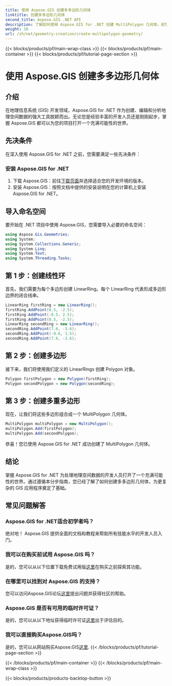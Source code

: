 ```yaml
---
title: 使用 Aspose.GIS 创建多多边形几何体
linktitle: 创建多多边形几何体
second_title: Aspose.GIS .NET API
description: 了解如何使用 Aspose.GIS for .NET 创建 MultiPolygon 几何体。初学者的分步指南。可以免费试用。
weight: 16
url: /zh/net/geometry-creation/create-multipolygon-geometry/
---
```


{{< blocks/products/pf/main-wrap-class >}}
{{< blocks/products/pf/main-container >}}
{{< blocks/products/pf/tutorial-page-section >}}

# 使用 Aspose.GIS 创建多多边形几何体

## 介绍
在地理信息系统 (GIS) 开发领域，Aspose.GIS for .NET 作为创建、编辑和分析地理空间数据的强大工具脱颖而出。无论您是经验丰富的开发人员还是刚刚起步，掌握 Aspose.GIS 都可以为您的项目打开一个充满可能性的世界。
## 先决条件
在深入使用 Aspose.GIS for .NET 之前，您需要满足一些先决条件：
### 安装 Aspose.GIS for .NET
1. 下载 Aspose.GIS：前往[下载页面](https://releases.aspose.com/gis/net/)并选择适合您的开发环境的版本。
2. 安装 Aspose.GIS：按照文档中提供的安装说明在您的计算机上安装 Aspose.GIS for .NET。

## 导入命名空间
要开始在 .NET 项目中使用 Aspose.GIS，您需要导入必要的命名空间：
```csharp
using Aspose.Gis.Geometries;
using System;
using System.Collections.Generic;
using System.Linq;
using System.Text;
using System.Threading.Tasks;
```

## 第 1 步：创建线性环
首先，我们需要为每个多边形创建 LinearRing。每个 LinearRing 代表形成多边形边界的闭合线串。
```csharp
LinearRing firstRing = new LinearRing();
firstRing.AddPoint(8.5, -2.5);
firstRing.AddPoint(-8.5, 2.5);
firstRing.AddPoint(8.5, -2.5);
LinearRing secondRing = new LinearRing();
secondRing.AddPoint(7.6, -3.6);
secondRing.AddPoint(-9.6, 1.5);
secondRing.AddPoint(7.6, -3.6);
```
## 第 2 步：创建多边形
接下来，我们将使用我们定义的 LinearRings 创建 Polygon 对象。
```csharp
Polygon firstPolygon = new Polygon(firstRing);
Polygon secondPolygon = new Polygon(secondRing);
```
## 第 3 步：创建多重多边形
现在，让我们将这些多边形组合成一个 MultiPolygon 几何体。
```csharp
MultiPolygon multiPolygon = new MultiPolygon();
multiPolygon.Add(firstPolygon);
multiPolygon.Add(secondPolygon);
```
恭喜！您已使用 Aspose.GIS for .NET 成功创建了 MultiPolygon 几何体。

## 结论
掌握 Aspose.GIS for .NET 为处理地理空间数据的开发人员打开了一个充满可能性的世界。通过遵循本分步指南，您已经了解了如何创建多多边形几何体，为更复杂的 GIS 应用程序奠定了基础。
## 常见问题解答
### Aspose.GIS for .NET适合初学者吗？
绝对地！ Aspose.GIS 提供全面的文档和教程来帮助所有技能水平的开发人员入门。
### 我可以在购买前试用 Aspose.GIS 吗？
是的，您可以从以下位置下载免费试用版[这里](https://releases.aspose.com/)在购买之前探索其功能。
### 在哪里可以找到对 Aspose.GIS 的支持？
您可以访问Aspose.GIS论坛[这里](https://forum.aspose.com/c/gis/33)提出问题并获得社区的帮助。
### Aspose.GIS 是否有可用的临时许可证？
是的，您可以从以下地址获得临时许可证[这里](https://purchase.aspose.com/temporary-license/)出于评估目的。
### 我可以直接购买Aspose.GIS吗？
是的，您可以从网站购买Aspose.GIS[这里](https://purchase.aspose.com/buy).
{{< /blocks/products/pf/tutorial-page-section >}}

{{< /blocks/products/pf/main-container >}}
{{< /blocks/products/pf/main-wrap-class >}}

{{< blocks/products/products-backtop-button >}}
